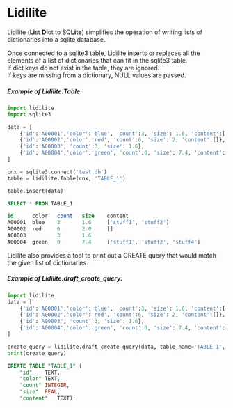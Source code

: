 # Lidilite  

Lidilite (**Li**st **Di**ct to SQ**Lite**) simplifies the operation of 
writing lists of dictionaries into a sqlite database.  

Once connected to a sqlite3 table, Lidilite inserts or replaces all the
elements of a list of dictionaries that can fit in the sqlite3 table.  
If dict keys do not exist in the table, they are ignored.  
If keys are missing from a dictionary, NULL values are passed.  

##### Example of Lidilite.Table:

```python
import lidilite
import sqlite3

data = [
    {'id':'A00001','color':'blue', 'count':3, 'size': 1.6, 'content':['stuff1','stuff2']},
    {'id':'A00002','color':'red', 'count':6, 'size': 2, 'content':[]},
    {'id':'A00003', 'count':3, 'size': 1.6},
    {'id':'A00004','color':'green', 'count':0, 'size': 7.4, 'content':['stuff1','stuff2','stuff4']},   
]

cnx = sqlite3.connect('test.db')
table = lidilite.Table(cnx, 'TABLE_1')

table.insert(data)
```
```sql
SELECT * FROM TABLE_1

id      color	count	size	content
A00001	blue	3	    1.6	    ['stuff1', 'stuff2']
A00002	red	    6	    2.0	    []
A00003		    3	    1.6	
A00004	green	0	    7.4	    ['stuff1', 'stuff2', 'stuff4']
```
Lidilite also provides a tool to print out a CREATE query that would match
the given list of dictionaries.  

##### Example of Lidilite.draft_create_query:
```python
import lidilite
data = [
    {'id':'A00001','color':'blue', 'count':3, 'size': 1.6, 'content':['stuff1','stuff2']},
    {'id':'A00002','color':'red', 'count':6, 'size': 2, 'content':[]},
    {'id':'A00003', 'count':3, 'size': 1.6},
    {'id':'A00004','color':'green', 'count':0, 'size': 7.4, 'content':['stuff1','stuff2','stuff4']},   
]

create_query = lidilite.draft_create_query(data, table_name='TABLE_1', mode='all')
print(create_query)
```
```sql
CREATE TABLE "TABLE_1" (
	"id"	TEXT,
	"color"	TEXT,
	"count"	INTEGER,
	"size"	REAL,
	"content"	TEXT);
```

